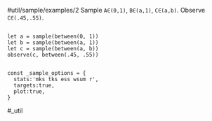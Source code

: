 #util/sample/examples/2 Sample `A∈(0,1)`, `B∈(a,1)`, `C∈(a,b)`. Observe `C∈(.45,.55)`.
```js:js_input

let a = sample(between(0, 1))
let b = sample(between(a, 1))
let c = sample(between(a, b))
observe(c, between(.45, .55))

```
```js:js_removed

const _sample_options = { 
  stats:'mks tks ess wsum r',
  targets:true,
  plot:true,
}

```
#_util